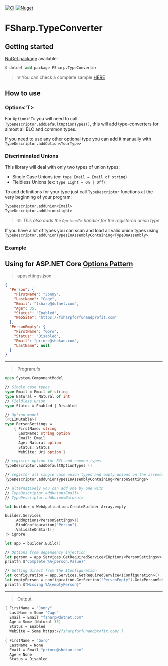 [![CI](https://github.com/lucasteles/FSharp.TypeConverter/actions/workflows/ci.yml/badge.svg)](https://github.com/lucasteles/FSharp.TypeConverter/actions/workflows/ci.yml)
[![Nuget](https://img.shields.io/nuget/v/FSharp.TypeConverter.svg?style=flat)](https://www.nuget.org/packages/FSharp.TypeConverter)

# FSharp.TypeConverter

## Getting started

[NuGet package](https://www.nuget.org/packages/FSharp.TypeConverter) available:

```ps
$ dotnet add package FSharp.TypeConverter
```

> **💡** You can check a complete sample [HERE](https://github.com/lucasteles/FSharp.TypeConverter/tree/master/BasicApi)

## How to use

### Option<'T>

For `Option<'T>` you will need to call `TypeDescriptor.addDefaultOptionTypes()`, this will add type-converters for
almost all BLC and common types.

If you need to use any other optional type you can add it manually with `TypeDescriptor.addOption<YourType>`

### Discriminated Unions

This library will deal with only two types of union types:

- Single Case Unions (ex: `type Email = Email of string`)
- Fieldless Unions (ex: `type Light = On | Off`)

To add definitions for your type just call `TypeDescriptor` functions at the very beginning of your program:

```fsharp
TypeDescriptor.addUnion<Email>
TypeDescriptor.addUnion<Light> 
```

> **💡**: _This also adds the `Option<T>` handler for
the registered union type_

If you have a lot of types you can scan and load all valid union types
using `TypeDescriptor.addUnionTypesInAssemblyContaining<TypeOnAssembly>`

### Example

Using for ASP.NET
Core [Options Pattern](https://learn.microsoft.com/en-us/aspnet/core/fundamentals/configuration/options)
---
> appsettings.json

```json
{
  "Person": {
    "FirstName": "Jonny",
    "LastName": "Cage",
    "Email": "fsharp@dotnet.com",
    "Age": 35,
    "Status": "Enabled",
    "WebSite": "https://fsharpforfunandprofit.com"
  },
  "PersonEmpty": {
    "FirstName": "Goro",
    "Status": "Disabled",
    "Email": "prince@shokan.com",
    "LastName": null
  }
}
```

---
> Program.fs

```fsharp
open System.ComponentModel

// Single case types
type Email = Email of string
type Natural = Natural of int
// Fieldless union
type Status = Enabled | Disabled

// Option model
[<CLIMutable>]
type PersonSettings =
    { FirstName: string
      LastName: string option
      Email: Email
      Age: Natural option
      Status: Status
      WebSite: Uri option }

// register option for BCL and common types
TypeDescriptor.addDefaultOptionTypes ()

// register all single case union types and empty unions on the assembly
TypeDescriptor.addUnionTypesInAssemblyContaining<PersonSettings>

// alternatively you can add one by one with
// TypeDescriptor.addUnion<Email>
// TypeDescriptor.addUnion<Natural>

let builder = WebApplication.CreateBuilder Array.empty

builder.Services
    .AddOptions<PersonSettings>()
    .BindConfiguration("Person")
    .ValidateOnStart()
|> ignore

let app = builder.Build()

// Options from dependency injection
let person = app.Services.GetRequiredService<IOptions<PersonSettings>>()
printfn $"Complete %A{person.Value}"

// Getting direct from the IConfiguration
let configuration = app.Services.GetRequiredService<IConfiguration>()
let emptyPerson = configuration.GetSection("PersonEmpty").Get<PersonSettings>()
printfn $"Missing %A{emptyPerson}"
```
---
> Output
```fsharp
{ FirstName = "Jonny"
  LastName = Some "Cage"
  Email = Email "fsharp@dotnet.com"
  Age = Some (Natural 35)
  Status = Enabled
  WebSite = Some https://fsharpforfunandprofit.com/ }
  
{ FirstName = "Goro"
  LastName = None
  Email = Email "prince@shokan.com"
  Age = None
  Status = Disabled
```